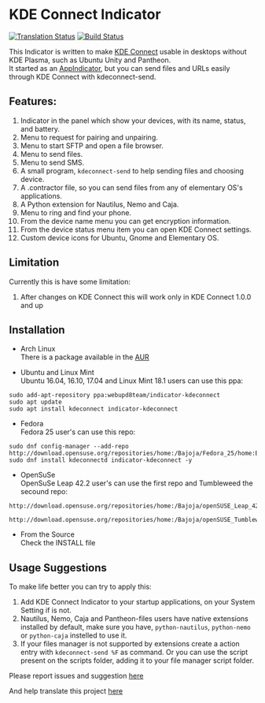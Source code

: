 KDE Connect Indicator
=====================
[![Translation Status](https://hosted.weblate.org/widgets/indicator-kde-connect/-/svg-badge.svg)](https://hosted.weblate.org/engage/indicator-kde-connect/?utm_source=widget)
[![Build Status](https://travis-ci.org/Bajoja/indicator-kdeconnect.svg?branch=send-sms-dev)](https://travis-ci.org/Bajoja/indicator-kdeconnect)

This Indicator is written to make [KDE Connect](https://community.kde.org/KDEConnect) usable in desktops without KDE Plasma, such as Ubuntu Unity and Pantheon.  
It started as an [AppIndicator](https://unity.ubuntu.com/projects/appindicators/), but you can send files and URLs easily through KDE Connect with kdeconnect-send.

Features: 
-------
 1. Indicator in the panel which show your devices, with its name, status, and battery.
 2. Menu to request for pairing and unpairing.
 3. Menu to start SFTP and open a file browser.
 4. Menu to send files.
 5. Menu to send SMS.
 6. A small program, `kdeconnect-send` to help sending files and choosing device.
 7. A .contractor file, so you can send files from any of elementary OS's applications.
 8. A Python extension for Nautilus, Nemo and Caja.
 9. Menu to ring and find your phone.
 10. From the device name menu you can get encryption information.
 11. From the device status menu item you can open KDE Connect settings.
 12. Custom device icons for Ubuntu, Gnome and Elementary OS.

Limitation
-------
Currently this is have some limitation:
 1. After changes on KDE Connect this will work only in KDE Connect 1.0.0 and up

Installation
-------
- Arch Linux  
 There is a package available in the [AUR](https://aur.archlinux.org/packages/indicator-kdeconnect-git)

- Ubuntu and Linux Mint   
 Ubuntu 16.04, 16.10, 17.04 and Linux Mint 18.1 users can use this ppa:
```
sudo add-apt-repository ppa:webupd8team/indicator-kdeconnect
sudo apt update
sudo apt install kdeconnect indicator-kdeconnect
```

- Fedora  
 Fedora 25 user's can use this repo:
```
sudo dnf config-manager --add-repo http://download.opensuse.org/repositories/home:/Bajoja/Fedora_25/home:Bajoja.repo
sudo dnf install kdeconnectd indicator-kdeconnect -y
```

- OpenSuSe  
 OpenSuSe Leap 42.2 user's can use the first repo and Tumbleweed the secound repo:
```
http://download.opensuse.org/repositories/home:/Bajoja/openSUSE_Leap_42.2/

http://download.opensuse.org/repositories/home:/Bajoja/openSUSE_Tumbleweed/
```  

- From the Source  
 Check the INSTALL file

Usage Suggestions
-------
 To make life better you can try to apply this:

 1. Add KDE Connect Indicator to your startup applications, on your System Setting if is not.
 2. Nautilus, Nemo, Caja and Pantheon-files users have native extensions installed by default, make sure you have,
    `python-nautilus`, `python-nemo` or `python-caja` instelled to use it.
 3. If your files manager is not supported by extensions create a action entry with `kdeconnect-send %F` as command.
    Or you can use the script present on the scripts folder, adding it to your file manager script folder.

Please report issues and suggestion [here](https://github.com/Bajoja/indicator-kdeconnect/issues)

And help translate this project [here](https://hosted.weblate.org/projects/indicator-kde-connect/translations/)
